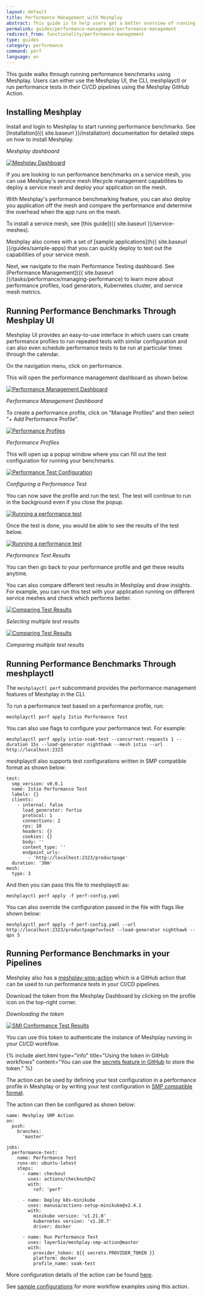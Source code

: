 ```yaml
---
layout: default
title: Performance Management with Meshplay
abstract: This guide is to help users get a better overview of running and managing performance tests in Meshplay
permalink: guides/performance-management/performance-management
redirect_from: functionality/performance-management
type: guides
category: performance
command: perf
language: en
---
```


This guide walks through running performance benchmarks using Meshplay. Users can either use the Meshplay UI, the CLI, meshplayctl or run performance tests in their CI/CD pipelines using the Meshplay GitHub Action.

## Installing Meshplay

Install and login to Meshplay to start running performance benchmarks. See [Installation]({{ site.baseurl }}/installation) documentation for detailed steps on how to install Meshplay.

_Meshplay dashboard_

<a href="{{ site.baseurl }}/assets/img/smi/dashboard.png"><img alt="Meshplay Dashboard" src="{{ site.baseurl }}/assets/img/smi/dashboard.png" /></a>

If you are looking to run performance benchmarks on a service mesh, you can use Meshplay's service mesh lifecycle management capabilities to deploy a service mesh and deploy your application on the mesh. 

With Meshplay's performance benchmarking feature, you can also deploy you application off the mesh and compare the performance and determine the overhead when the app runs on the mesh.

To install a service mesh, see [this guide]({{ site.baseurl }}/service-meshes).

Meshplay also comes with a set of [sample applications](h{{ site.baseurl }}/guides/sample-apps) that you can quickly deploy to test out the capabilities of your service mesh.

Next, we navigate to the main Performance Testing dashboard. See [Performance Management]({{ site.baseurl }}/tasks/performance/managing-performance) to learn more about performance profiles, load generators, Kubernetes cluster, and service mesh metrics.

## Running Performance Benchmarks Through Meshplay UI

Meshplay UI provides an easy-to-use interface in which users can create performance profiles to run repeated tests with similar configuration and can also even schedule performance tests to be run at particular times through the calendar.

On the navigation menu, click on performance.

This will open the performance management dashboard as shown below. 

<a href="{{ site.baseurl }}/assets/img/performance-management/performance-management-dashboard.png"><img alt="Performance Management Dashboard" src="{{ site.baseurl }}/assets/img/performance-management/performance-management-dashboard.png" /></a>

_Performance Management Dashboard_

To create a performance profile, click on "Manage Profiles" and then select "+ Add Performance Profile".

<a href="{{ site.baseurl }}/assets/img/performance-management/performance-profiles.png"><img alt="Performance Profiles" src="{{ site.baseurl }}/assets/img/performance-management/performance-profiles.png" /></a>

_Performance Profiles_

This will open up a popup window where you can fill out the test configuration for running your benchmarks.

<a href="{{ site.baseurl }}/assets/img/performance-management/running-tests.png"><img alt="Performance Test Configuration" src="{{ site.baseurl }}/assets/img/performance-management/running-tests.png" /></a>

_Configuring a Performance Test_

You can now save the profile and run the test. The test will continue to run in the background even if you close the popup.

<a href="{{ site.baseurl }}/assets/img/performance-management/running-tests-spinner.png"><img alt="Running a performance test" src="{{ site.baseurl }}/assets/img/performance-management/running-tests-spinner.png" /></a>

Once the test is done, you would be able to see the results of the test below.

<a href="{{ site.baseurl }}/assets/img/performance-management/result-chart.png"><img alt="Running a performance test" src="{{ site.baseurl }}/assets/img/performance-management/result-chart.png" /></a>

_Performance Test Results_

You can then go back to your performance profile and get these results anytime.

You can also compare different test results in Meshplay and draw insights. For example, you can run this test with your application running on different service meshes and check which performs better.

<a href="{{ site.baseurl }}/assets/img/performance-management/comparison-table.png"><img alt="Comparing Test Results" src="{{ site.baseurl }}/assets/img/performance-management/comparison-table.png" /></a>

_Selecting multiple test results_

<a href="{{ site.baseurl }}/assets/img/performance-management/comparison.png"><img alt="Comparing Test Results" src="{{ site.baseurl }}/assets/img/performance-management/comparison.png" /></a>

_Comparing multiple test results_

## Running Performance Benchmarks Through meshplayctl

The `meshplayctl perf` subcommand provides the performance management features of Meshplay in the CLI.

To run a performance test based on a performance profile, run:

```
meshplayctl perf apply Istio Performance Test
```

You can also use flags to configure your performance test. For example:

```
meshplayctl perf apply istio-soak-test --concurrent-requests 1 --duration 15s --load-generator nighthawk --mesh istio --url http://localhost:2323
```

meshplayctl also supports test configurations written in SMP compatible format as shown below:

```
test:
  smp_version: v0.0.1
  name: Istio Performance Test
  labels: {}
  clients:
    - internal: false
      load_generator: fortio
      protocol: 1
      connections: 2
      rps: 10
      headers: {}
      cookies: {}
      body: ''
      content_type: ''
      endpoint_urls:
        - 'http://localhost:2323/productpage'
  duration: '30m'
mesh:
  type: 3
```

And then you can pass this file to meshplayctl as:

```
meshplayctl perf apply -f perf-config.yaml
```

You can also override the configuration passed in the file with flags like shown below:

```
meshplayctl perf apply -f perf-config.yaml --url http://localhost:2323/productpage?u=test --load-generator nighthawk --qps 5
```

## Running Performance Benchmarks in your Pipelines

Meshplay also has a [meshplay-smp-action](https://github.com/khulnasoft/meshplay-smp-action) which is a GitHub action that can be used to run performance tests in your CI/CD pipelines.

Download the token from the Meshplay Dashboard by clicking on the profile icon on the top-right corner.

_Downloading the token_

<a href="{{ site.baseurl }}/assets/img/smi/download-token.png"><img alt="SMI Conformance Test Results" src="{{ site.baseurl }}/assets/img/smi/download-token.png" /></a>

You can use this token to authenticate the instance of Meshplay running in your CI/CD workflow.

{% include alert.html type="info" title="Using the token in GitHub workflows" content="You can use the <a href='https://docs.github.com/en/actions/reference/encrypted-secrets'>secrets feature in GitHub</a> to store the token." %}

The action can be used by defining your test configuration in a performance profile in Meshplay or by writing your test configuration in [SMP compatible format](https://github.com/khulnasoft/meshplay-smp-action#smp-compatible-test-configuration-file).

The action can then be configured as shown below:

```
name: Meshplay SMP Action
on:
  push:
    branches:
      'master'

jobs:
  performance-test:
    name: Performance Test
    runs-on: ubuntu-latest
    steps:
      - name: checkout
        uses: actions/checkout@v2
        with:
          ref: 'perf'

      - name: Deploy k8s-minikube
        uses: manusa/actions-setup-minikube@v2.4.1
        with:
          minikube version: 'v1.21.0'
          kubernetes version: 'v1.20.7'
          driver: docker

      - name: Run Performance Test
        uses: layer5io/meshplay-smp-action@master
        with:
          provider_token: ${{ secrets.PROVIDER_TOKEN }}
          platform: docker
          profile_name: soak-test
```

More configuration details of the action can be found [here](https://github.com/khulnasoft/meshplay-smp-action/blob/master/action.yml).

See [sample configurations](https://github.com/khulnasoft/meshplay-smp-action#sample-configuration) for more workflow examples using this action.
